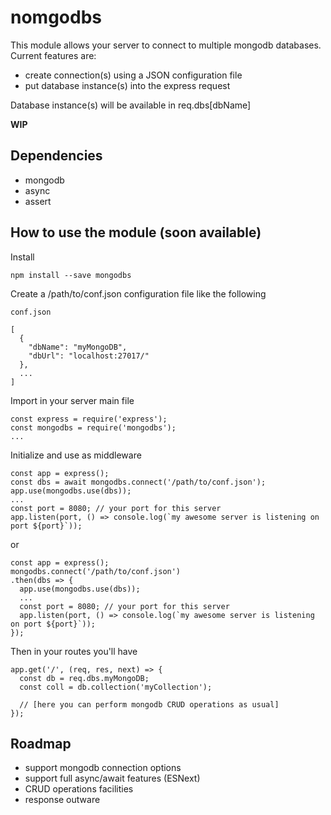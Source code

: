 # nomgodbs

This module allows your server to connect to multiple mongodb databases.
Current features are:

* create connection(s) using a JSON configuration file
* put database instance(s) into the express request

Database instance(s) will be available in req.dbs[dbName]

**WIP**

## Dependencies

* mongodb
* async
* assert

## How to use the module (soon available)

Install

```
npm install --save mongodbs
```

Create a /path/to/conf.json configuration file like the following

```
conf.json

[
  {
    "dbName": "myMongoDB",
    "dbUrl": "localhost:27017/"
  },
  ...
]
```

Import in your server main file

```
const express = require('express');
const mongodbs = require('mongodbs');
...
```

Initialize and use as middleware

```
const app = express();
const dbs = await mongodbs.connect('/path/to/conf.json');
app.use(mongodbs.use(dbs));
...
const port = 8080; // your port for this server
app.listen(port, () => console.log(`my awesome server is listening on port ${port}`));
```

or

```
const app = express();
mongodbs.connect('/path/to/conf.json')
.then(dbs => {  
  app.use(mongodbs.use(dbs));
  ...
  const port = 8080; // your port for this server
  app.listen(port, () => console.log(`my awesome server is listening on port ${port}`));
});
```

Then in your routes you'll have

```
app.get('/', (req, res, next) => {
  const db = req.dbs.myMongoDB;
  const coll = db.collection('myCollection');

  // [here you can perform mongodb CRUD operations as usual]
});
```

## Roadmap

* support mongodb connection options
* support full async/await features (ESNext)
* CRUD operations facilities
* response outware
